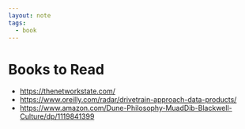 ```yaml
---
layout: note
tags:
  - book
---
```


# Books to Read

- https://thenetworkstate.com/
- https://www.oreilly.com/radar/drivetrain-approach-data-products/
- https://www.amazon.com/Dune-Philosophy-MuadDib-Blackwell-Culture/dp/1119841399
